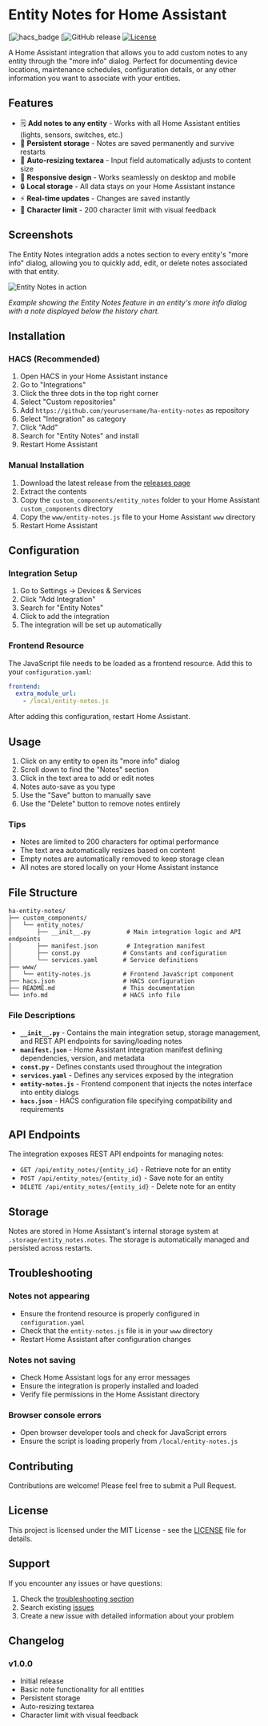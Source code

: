 
# Entity Notes for Home Assistant

[![hacs_badge](https://imgs.search.brave.com/a50DQgPTlWxzI2cGSgN1Pn2W0r19V94i_LgF89jgpws/rs:fit:500:0:1:0/g:ce/aHR0cHM6Ly9wZWF0/ZWFzZWEuZGUvYXNz/ZXRzL2ltYWdlcy9i/YWRnZS1nZW5lcmF0/b3ItbWFzdG9kb24t/YmxhY2std2l0aC1t/YXN0b2Rvbi1sb2dv/LW91dHB1dC5wbmc)
[![GitHub release](https://imgs.search.brave.com/9cPbqClqJLoEwVCZXmWRJGIwWNXr2Qmgudfwjc2KQj0/rs:fit:0:180:1:0/g:ce/aHR0cHM6Ly9kb2Nz/LmdpdGh1Yi5jb20v/YXNzZXRzL2NiLTEy/OTU4L2ltYWdlcy9o/ZWxwL3JlcG9zaXRv/cnkvYWN0aW9ucy10/YWItZ2xvYmFsLW5h/di11cGRhdGUucG5n)
[![License](https://img.shields.io/github/license/yourusername/ha-entity-notes.svg)](LICENSE)

A Home Assistant integration that allows you to add custom notes to any entity through the "more info" dialog. Perfect for documenting device locations, maintenance schedules, configuration details, or any other information you want to associate with your entities.

## Features

- 🗒️ **Add notes to any entity** - Works with all Home Assistant entities (lights, sensors, switches, etc.)
- 💾 **Persistent storage** - Notes are saved permanently and survive restarts
- 🎨 **Auto-resizing textarea** - Input field automatically adjusts to content size
- 📱 **Responsive design** - Works seamlessly on desktop and mobile
- 🔒 **Local storage** - All data stays on your Home Assistant instance
- ⚡ **Real-time updates** - Changes are saved instantly
- 🎯 **Character limit** - 200 character limit with visual feedback

## Screenshots

The Entity Notes integration adds a notes section to every entity's "more info" dialog, allowing you to quickly add, edit, or delete notes associated with that entity.

![Entity Notes in action](screenshot.png)

*Example showing the Entity Notes feature in an entity's more info dialog with a note displayed below the history chart.*

## Installation

### HACS (Recommended)

1. Open HACS in your Home Assistant instance
2. Go to "Integrations"
3. Click the three dots in the top right corner
4. Select "Custom repositories"
5. Add `https://github.com/yourusername/ha-entity-notes` as repository
6. Select "Integration" as category
7. Click "Add"
8. Search for "Entity Notes" and install
9. Restart Home Assistant

### Manual Installation

1. Download the latest release from the [releases page](https://github.com/yourusername/ha-entity-notes/releases)
2. Extract the contents
3. Copy the `custom_components/entity_notes` folder to your Home Assistant `custom_components` directory
4. Copy the `www/entity-notes.js` file to your Home Assistant `www` directory
5. Restart Home Assistant

## Configuration

### Integration Setup

1. Go to Settings → Devices & Services
2. Click "Add Integration"
3. Search for "Entity Notes"
4. Click to add the integration
5. The integration will be set up automatically

### Frontend Resource

The JavaScript file needs to be loaded as a frontend resource. Add this to your `configuration.yaml`:

```yaml
frontend:
  extra_module_url:
    - /local/entity-notes.js
```

After adding this configuration, restart Home Assistant.

## Usage

1. Click on any entity to open its "more info" dialog
2. Scroll down to find the "Notes" section
3. Click in the text area to add or edit notes
4. Notes auto-save as you type
5. Use the "Save" button to manually save
6. Use the "Delete" button to remove notes entirely

### Tips

- Notes are limited to 200 characters for optimal performance
- The text area automatically resizes based on content
- Empty notes are automatically removed to keep storage clean
- All notes are stored locally on your Home Assistant instance

## File Structure

```
ha-entity-notes/
├── custom_components/
│   └── entity_notes/
│       ├── __init__.py          # Main integration logic and API endpoints
│       ├── manifest.json        # Integration manifest
│       ├── const.py            # Constants and configuration
│       └── services.yaml       # Service definitions
├── www/
│   └── entity-notes.js         # Frontend JavaScript component
├── hacs.json                   # HACS configuration
├── README.md                   # This documentation
└── info.md                     # HACS info file
```

### File Descriptions

- **`__init__.py`** - Contains the main integration setup, storage management, and REST API endpoints for saving/loading notes
- **`manifest.json`** - Home Assistant integration manifest defining dependencies, version, and metadata
- **`const.py`** - Defines constants used throughout the integration
- **`services.yaml`** - Defines any services exposed by the integration
- **`entity-notes.js`** - Frontend component that injects the notes interface into entity dialogs
- **`hacs.json`** - HACS configuration file specifying compatibility and requirements

## API Endpoints

The integration exposes REST API endpoints for managing notes:

- `GET /api/entity_notes/{entity_id}` - Retrieve note for an entity
- `POST /api/entity_notes/{entity_id}` - Save note for an entity
- `DELETE /api/entity_notes/{entity_id}` - Delete note for an entity

## Storage

Notes are stored in Home Assistant's internal storage system at `.storage/entity_notes.notes`. The storage is automatically managed and persisted across restarts.

## Troubleshooting

### Notes not appearing
- Ensure the frontend resource is properly configured in `configuration.yaml`
- Check that the `entity-notes.js` file is in your `www` directory
- Restart Home Assistant after configuration changes

### Notes not saving
- Check Home Assistant logs for any error messages
- Ensure the integration is properly installed and loaded
- Verify file permissions in the Home Assistant directory

### Browser console errors
- Open browser developer tools and check for JavaScript errors
- Ensure the script is loading properly from `/local/entity-notes.js`

## Contributing

Contributions are welcome! Please feel free to submit a Pull Request.

## License

This project is licensed under the MIT License - see the [LICENSE](LICENSE) file for details.

## Support

If you encounter any issues or have questions:

1. Check the [troubleshooting section](#troubleshooting)
2. Search existing [issues](https://github.com/yourusername/ha-entity-notes/issues)
3. Create a new issue with detailed information about your problem

## Changelog

### v1.0.0
- Initial release
- Basic note functionality for all entities
- Persistent storage
- Auto-resizing textarea
- Character limit with visual feedback

